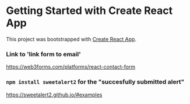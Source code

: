 # Getting Started with Create React App

This project was bootstrapped with [Create React App](https://github.com/facebook/create-react-app).

### Link to 'link form to email'

https://web3forms.com/platforms/react-contact-form


### `npm install sweetalert2` for the "succesfully submitted alert"
https://sweetalert2.github.io/#examples
